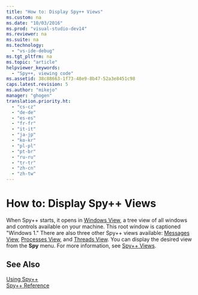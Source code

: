 ```yaml
---
title: "How to: Display Spy++ Views"
ms.custom: na
ms.date: "10/03/2016"
ms.prod: "visual-studio-dev14"
ms.reviewer: na
ms.suite: na
ms.technology: 
  - "vs-ide-debug"
ms.tgt_pltfrm: na
ms.topic: "article"
helpviewer_keywords: 
  - "Spy++, viewing code"
ms.assetid: 38c88663-1f73-48e9-8b47-52a3e8451c98
caps.latest.revision: 5
ms.author: "mikejo"
manager: "ghogen"
translation.priority.ht: 
  - "cs-cz"
  - "de-de"
  - "es-es"
  - "fr-fr"
  - "it-it"
  - "ja-jp"
  - "ko-kr"
  - "pl-pl"
  - "pt-br"
  - "ru-ru"
  - "tr-tr"
  - "zh-cn"
  - "zh-tw"
---
```

# How to: Display Spy++ Views
When Spy++ starts, it opens in [Windows View](../VS_debugger/windows-view.md), a tree view of all windows and controls available on your machine. This root window is captioned "Windows 1." There are also three other Spy++ views available: [Messages View](../VS_debugger/messages-view.md), [Processes View](../VS_debugger/processes-view.md), and [Threads View](../VS_debugger/threads-view.md). You can display the desired view from the **Spy** menu. For more information, see [Spy++ Views](../VS_debugger/spy---views.md).  
  
## See Also  
 [Using Spy++](../VS_debugger/using-spy--.md)   
 [Spy++ Reference](../VS_debugger/spy---reference.md)